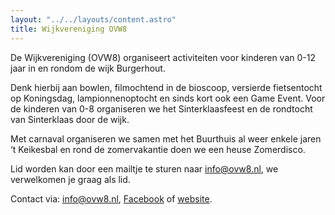 ```yaml
---
layout: "../../layouts/content.astro"
title: Wijkvereniging OVW8
---
```


De Wijkvereniging (OVW8) organiseert activiteiten voor kinderen van 0-12 jaar in en rondom de wijk Burgerhout.

Denk hierbij aan bowlen, filmochtend in de bioscoop, versierde fietsentocht op Koningsdag, lampionnenoptocht en sinds kort ook een Game Event. Voor de kinderen van 0-8 organiseren we het Sinterklaasfeest en de rondtocht van Sinterklaas door de wijk. 

Met carnaval organiseren we samen met het Buurthuis al weer enkele jaren ‘t Keikesbal en rond de zomervakantie doen we een heuse Zomerdisco.

Lid worden kan door een mailtje te sturen naar [info@ovw8.nl](mailto:info@ovw8.nl), we verwelkomen je graag als lid.

Contact via: [info@ovw8.nl](mailto:info@ovw8.nl), [Facebook](https://www.facebook.com/ovw8rsd/) of [website](https://ovw8.nl/).
